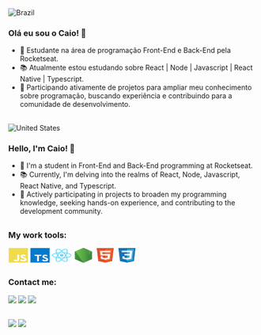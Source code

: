 <img align="center" alt="Brazil" height="30" width="40" src="https://github.com/CaioEliws/CaioEliws/assets/133777500/749059fd-bc38-4338-9da7-3836b9b8a950" />

### Olá eu sou o Caio! 👋
- 🔭 Estudante na área de programação Front-End e Back-End pela Rocketseat.
- 📚 Atualmente estou estudando sobre React | Node | Javascript | React Native | Typescript.
- 🚀 Participando ativamente de projetos para ampliar meu conhecimento sobre programação, buscando experiência e contribuindo para a comunidade de desenvolvimento.

##
<img align="center" alt="United States" height="30" width="40" src="https://github.com/CaioEliws/CaioEliws/assets/133777500/90d52419-9184-41ca-815e-3f77e7cb1526" />

### Hello, I'm Caio! 👋

- 🔭 I'm a student in Front-End and Back-End programming at Rocketseat.
- 📚 Currently, I'm delving into the realms of React, Node, Javascript, React Native, and Typescript.
- 🚀 Actively participating in projects to broaden my programming knowledge, seeking hands-on experience, and contributing to the development community.

##

### My work tools:
<div>
  
  <a href="https://developer.mozilla.org/pt-BR/docs/Learn/JavaScript/First_steps/What_is_JavaScript" target="_blank"><img align="center" alt="Javascript" height="30" width="40" src="https://raw.githubusercontent.com/devicons/devicon/master/icons/javascript/javascript-plain.svg"></a>
  <a href="https://www.typescriptlang.org" target="_blank"><img align="center" alt="Typescript" height="30" width="40" src="https://raw.githubusercontent.com/devicons/devicon/master/icons/typescript/typescript-plain.svg"></a>
  <a href="https://react.dev" target="_blank"><img align="center" alt="React" height="30" width="40" src="https://raw.githubusercontent.com/devicons/devicon/master/icons/react/react-original.svg"></a>
  <a href="https://nodejs.org/en" target="_blank"><img align="center" alt="Node" height="30" width="40" src="https://raw.githubusercontent.com/devicons/devicon/master/icons/nodejs/nodejs-original.svg"></a>
  <a href="https://developer.mozilla.org/pt-BR/docs/Web/HTML" target="_blank"><img align="center" alt="Html5" height="30" width="40" src="https://raw.githubusercontent.com/devicons/devicon/master/icons/html5/html5-original.svg"></a>
  <a href="https://developer.mozilla.org/pt-BR/docs/Web/CSS" target="_blank"><img align="center" alt="CSS" height="30" width="40" src="https://raw.githubusercontent.com/devicons/devicon/master/icons/css3/css3-original.svg"></a>
</div>

##
### Contact me:
<div>
  <a href="https://www.linkedin.com/in/caioeliws/" target="_blank"><img src="https://img.shields.io/badge/-LinkedIn-%230077B5?style=for-the-badge&logo=linkedin&logoColor=white" target="_blank" /></a>
  <a href="mailto:caioeliws@gmail.com"><img src="https://img.shields.io/badge/-Gmail-%23333?style=for-the-badge&logo=gmail&logoColor=white" target="_blank" /></a>
  <a href="https://www.instagram.com/caioeliws/" target="_blank"><img src="https://img.shields.io/badge/-Instagram-%23E4405F?style=for-the-badge&logo=instagram&logoColor=white" target="_blank" /></a>
</div>
  
##
<div>
  <img height="180em" src="https://github-readme-stats.vercel.app/api?username=CaioEliws&theme=transparent&show_icons=true&hide=contribs,prs" />
  
  <img height="200em" src="https://github-readme-stats.vercel.app/api/top-langs/?username=CaioEliws&layout=donut&theme=transparent" />
</div>
